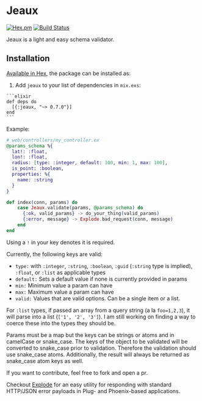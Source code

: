 # Jeaux

[![Hex.pm](https://img.shields.io/hexpm/v/jeaux.svg)](https://hex.pm/packages/jeaux)
[![Build Status](https://travis-ci.org/zbarnes757/jeaux.svg?branch=master)](https://travis-ci.org/zbarnes757/jeaux)

Jeaux is a light and easy schema validator.

## Installation

[Available in Hex](https://hex.pm/packages/jeaux), the package can be installed as:

  1. Add `jeaux` to your list of dependencies in `mix.exs`:

    ```elixir
    def deps do
      [{:jeaux, "~> 0.7.0"}]
    end
    ```

Example:

```elixir
# web/controllers/my_controller.ex
@params_schema %{
  lat!: :float,
  lon!: :float,
  radius: [type: :integer, default: 100, min: 1, max: 100],
  is_point: :boolean,
  properties: %{
    name: :string
  }
}

def index(conn, params) do
    case Jeaux.validate(params, @params_schema) do
      {:ok, valid_params} -> do_your_thing(valid_params)
      {:error, message} -> Explode.bad_request(conn, message)
    end
end
```

Using a `!` in your key denotes it is required.

Currently, the following keys are valid:
* `type:` with `:integer`, `:string`, `:boolean`, `:guid` (`:string` type is implied), `:float`, or `:list` as applicable types
* `default:` Sets a default value if none is currently provided in params
* `min:` Minimum value a param can have
* `max:` Maximum value a param can have
* `valid:` Values that are valid options. Can be a single item or a list.

For `:list` types, if passed an array from a query string (a la `foo=1,2,3`), it will parse into a list (`['1', '2', '3']`). I am still working on finding a way to coerce these into the types they should be.

Params must be a map but the keys can be strings or atoms and in camelCase or snake_case. The keys of the object to be validated will be converted to snake_case prior to validation. Therefore the validation should use snake_case atoms.  Additionally, the result will always be returned as snake_case atom keys as well.

If you want to contribute, feel free to fork and open a pr.

Checkout [Explode](https://github.com/pkinney/explode) for an easy utility for responding with standard HTTP/JSON error payloads in Plug- and Phoenix-based applications.
